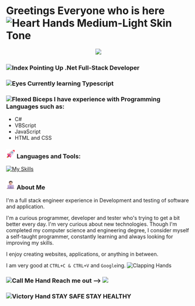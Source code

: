 <!-- # shivanisolanki29? -->

# Greetings Everyone who is here <img src="https://raw.githubusercontent.com/Tarikul-Islam-Anik/Animated-Fluent-Emojis/master/Emojis/Hand%20gestures/Heart%20Hands%20Medium-Light%20Skin%20Tone.png" alt="Heart Hands Medium-Light Skin Tone" width="25" height="25" />

<!-- <img src="https://user-images.githubusercontent.com/73097560/115834477-dbab4500-a447-11eb-908a-139a6edaec5c.gif"> -->

<p align="center">
  <a href="https://github.com/DenverCoder1/readme-typing-svg"><img src="https://readme-typing-svg.herokuapp.com?font=Time+New+Roman&color=cyan&size=25&center=true&vCenter=true&width=600&height=100&lines=I+am+Full+Stack+Developer..&hearts;++;Self-taught+Programmer,;Active+Learner/Researcher,;Love+to+learn+new+stuffs..<3"></a>
</p>

### <img src="https://raw.githubusercontent.com/Tarikul-Islam-Anik/Animated-Fluent-Emojis/master/Emojis/Hand%20gestures/Index%20Pointing%20Up.png" alt="Index Pointing Up" width="25" height="25" /> .Net Full-Stack Developer

### <img src="https://raw.githubusercontent.com/Tarikul-Islam-Anik/Animated-Fluent-Emojis/master/Emojis/Hand%20gestures/Eyes.png" alt="Eyes" width="25" height="25" /> Currently learning Typescript

### <img src="https://raw.githubusercontent.com/Tarikul-Islam-Anik/Animated-Fluent-Emojis/master/Emojis/Hand%20gestures/Flexed%20Biceps.png" alt="Flexed Biceps" width="25" height="25" /> I have experience with Programming Languages such as:

- C#
- VBScript
- JavaScript
- HTML and CSS

### <img src="https://github.com/Tarikul-Islam-Anik/tarikul-islam-anik/blob/main/assets/images/Rocket.png" alt="Rocket" width="25" height="25" /> Languages and Tools:

[![My Skills](https://skillicons.dev/icons?i=js,html,css,cs,docker,dotnet,git,github,vscode,visulastudio,selenium,react,nodejs)](https://skillicons.dev)

### <img src="https://github.com/Tarikul-Islam-Anik/tarikul-islam-anik/blob/main/assets/images/Man%20Technologist%20Light%20Skin%20Tone.png" alt="Man Technologist Light Skin Tone" width="25" height="25" /> About Me

I'm a full stack engineer experience in Development and testing of software and application.

I'm a curious programmer, developer and tester who's trying to get a bit better every day. I'm very curious about new technologies. Though I'm completed my computer science and engineering degree, I consider myself a self-taught programmer, constantly learning and always looking for improving my skills.

I enjoy creating websites, applications, or anything in between.

I am very good at `CTRL+C & CTRL+V` and `Google`ing. <img src="https://raw.githubusercontent.com/Tarikul-Islam-Anik/Animated-Fluent-Emojis/master/Emojis/Hand%20gestures/Clapping%20Hands.png" alt="Clapping Hands" width="25" height="25" />

### <img src="https://raw.githubusercontent.com/Tarikul-Islam-Anik/Animated-Fluent-Emojis/master/Emojis/Hand%20gestures/Call%20Me%20Hand.png" alt="Call Me Hand" width="25" height="25" /> Reach me out --> [![](https://img.shields.io/badge/linkedin-%230077B5.svg?style=for-the-badge&logo=linkedin)](www.linkedin.com/in/shivani-solanki)

### <img src="https://raw.githubusercontent.com/Tarikul-Islam-Anik/Animated-Fluent-Emojis/master/Emojis/Hand%20gestures/Victory%20Hand.png" alt="Victory Hand" width="25" height="25" /> STAY SAFE STAY HEALTHY
